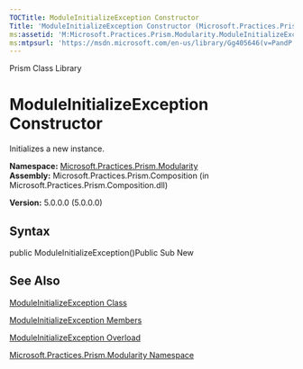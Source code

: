 ```yaml
---
TOCTitle: ModuleInitializeException Constructor
Title: 'ModuleInitializeException Constructor (Microsoft.Practices.Prism.Modularity)'
ms:assetid: 'M:Microsoft.Practices.Prism.Modularity.ModuleInitializeException.\#ctor'
ms:mtpsurl: 'https://msdn.microsoft.com/en-us/library/Gg405646(v=PandP.50)'
---
```


Prism Class Library

ModuleInitializeException Constructor
=====================================

Initializes a new instance.

**Namespace:** [Microsoft.Practices.Prism.Modularity](https://msdn.microsoft.com/n:microsoft.practices.prism.modularity)
**Assembly:** Microsoft.Practices.Prism.Composition (in Microsoft.Practices.Prism.Composition.dll)

**Version:** 5.0.0.0 (5.0.0.0)

## Syntax


<span id="syntaxToggle"></span>public ModuleInitializeException()Public Sub New

See Also
--------


[ModuleInitializeException Class](https://msdn.microsoft.com/t:microsoft.practices.prism.modularity.moduleinitializeexception)

[ModuleInitializeException Members](https://msdn.microsoft.com/allmembers.t:microsoft.practices.prism.modularity.moduleinitializeexception)

[ModuleInitializeException Overload](https://msdn.microsoft.com/overload:microsoft.practices.prism.modularity.moduleinitializeexception.)

[Microsoft.Practices.Prism.Modularity Namespace](https://msdn.microsoft.com/n:microsoft.practices.prism.modularity)
